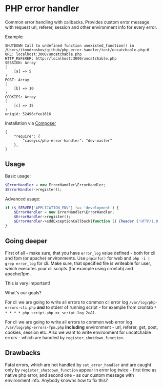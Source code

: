 # PHP error handler

Common error handling with callbacks. Provides custom error message with request url, 
referer, session and other environment info for every error.

Example:

```
SHUTDOWN Call to undefined function unexisted_function() in /Users/ikondrashov/github/php-error-handler/test/uncatchable.php:6
URL: localhost:3000/uncatchable.php
HTTP_REFERER: http://localhost:3000/uncatchable.php
SESSION: Array
(
    [a] => 5
)
POST: Array
(
    [b] => 10
)
COOKIES: Array
(
    [c] => 15
)
uniqid: 52496cfee1616
```

Installation via [Composer](http://getcomposer.org)

```
{
    "require": {
        "caseycs/php-error-handler": "dev-master"
    },
}

````

## Usage

Basic usage:

```php
$ErrorHandler = new ErrorHandler\ErrorHandler;
$ErrorHandler->register();
```

Advanced usage:

```php
if ($_SERVER['APPLICATION_ENV'] !== 'development') {
    $ErrorHandler = new ErrorHandler\ErrorHandler;
    $ErrorHandler->register();
    $ErrorHandler->addExceptionCallback(function () {header ('HTTP/1.0 500 Internal Server Error', true, 500);});
}
```

## Going deeper

First of all - make sure, that you have `error_log` value defined - both for cli and fpm (or apache) environments. Use `phpinfo()` for web and `php -i | grep error_log` for cli.
Make sure, that specified file is writeable for user, which executes your cli scripts (for example using crontab) and apache/fpm.

This is very important!

What's our goals?

For cli we are going to write all errors to common cli error log `/var/log/php-errors-cli.php` **and** to stderr of running script - 
for example from crontab `* * * * * php script.php >> script.log 2>&1`.

For cli we are going to write all errors to common web error log `/var/log/php-errors-fpm.php` **including** environment - url, referer, get, post, cookies, session etc.
Also we want to write environment for uncatchable errors - which are handled by `register_shutdown_function`.

## Drawbacks

Fatal errors, which are not handled by `set_error_handler` and are caught only by `register_shutdown_function`
appear in error log twice - first time as native php error, and second one - as our custom message with environment
info. Anybody knowns how to fix this?
